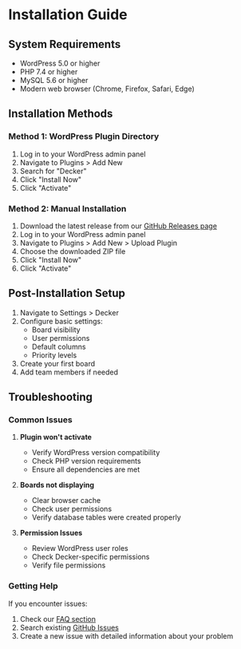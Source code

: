 # Installation Guide

## System Requirements

- WordPress 5.0 or higher
- PHP 7.4 or higher
- MySQL 5.6 or higher
- Modern web browser (Chrome, Firefox, Safari, Edge)

## Installation Methods

### Method 1: WordPress Plugin Directory

1. Log in to your WordPress admin panel
2. Navigate to Plugins > Add New
3. Search for "Decker"
4. Click "Install Now"
5. Click "Activate"

### Method 2: Manual Installation

1. Download the latest release from our [GitHub Releases page](https://github.com/ateeducacion/wp-decker/releases)
2. Log in to your WordPress admin panel
3. Navigate to Plugins > Add New > Upload Plugin
4. Choose the downloaded ZIP file
5. Click "Install Now"
6. Click "Activate"

## Post-Installation Setup

1. Navigate to Settings > Decker
2. Configure basic settings:
   - Board visibility
   - User permissions
   - Default columns
   - Priority levels
3. Create your first board
4. Add team members if needed

## Troubleshooting

### Common Issues

1. **Plugin won't activate**
   - Verify WordPress version compatibility
   - Check PHP version requirements
   - Ensure all dependencies are met

2. **Boards not displaying**
   - Clear browser cache
   - Check user permissions
   - Verify database tables were created properly

3. **Permission Issues**
   - Review WordPress user roles
   - Check Decker-specific permissions
   - Verify file permissions

### Getting Help

If you encounter issues:
1. Check our [FAQ section](faq.md)
2. Search existing [GitHub Issues](https://github.com/ateeducacion/wp-decker/issues)
3. Create a new issue with detailed information about your problem
